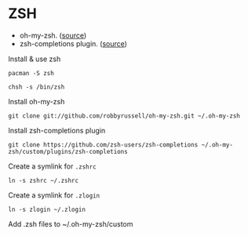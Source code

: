 # ZSH

*   oh-my-zsh. ([source][1])
*   zsh-completions plugin. ([source][2])

Install & use zsh

`pacman -S zsh`

`chsh -s /bin/zsh`

Install oh-my-zsh

`git clone git://github.com/robbyrussell/oh-my-zsh.git ~/.oh-my-zsh`

Install zsh-completions plugin

`git clone https://github.com/zsh-users/zsh-completions
 ~/.oh-my-zsh/custom/plugins/zsh-completions`

Create a symlink for `.zshrc`

`ln -s zshrc ~/.zshrc`

Create a symlink for `.zlogin`

`ln -s zlogin ~/.zlogin`

Add .zsh files to ~/.oh-my-zsh/custom

[1]: https://github.com/robbyrussell/oh-my-zsh
[2]: https://github.com/zsh-users/zsh-completions
